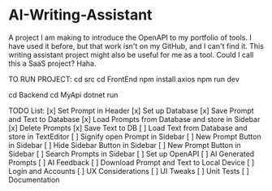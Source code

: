 # AI-Writing-Assistant
A project I am making to introduce the OpenAPI to my portfolio of tools. I have used it before, but that work isn't on my GitHub, and I can't find it. This writing assistant project might also be useful for me as a tool. Could I call this a SaaS project? Haha.

TO RUN PROJECT:
cd src
cd FrontEnd
npm install axios
npm run dev

cd Backend
cd MyApi
dotnet run


TODO List:
[x] Set Prompt in Header
[x] Set up Database
[x] Save Prompt and Text to Database
[x] Load Prompts from Database and store in Sidebar
[x] Delete Prompts
[x] Save Text to DB
[ ] Load Text from Database and store in TextEditor
[ ] Signify open Prompt in Sidebar
[ ] New Prompt Button in Sidebar
[ ] Hide Sidebar Button in Sidebar
[ ] New Prompt Button in Sidebar
[ ] Search Prompts in Sidebar
[ ] Set up OpenAPI
[ ] AI Generated Prompts
[ ] AI Feedback
[ ] Download Prompt and Text to Local Device
[ ] Login and Accounts
[ ] UX Considerations
[ ] UI Tweaks 
[ ] Unit Tests
[ ] Documentation
